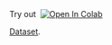 <summary>Try out &nbsp;<a href="https://colab.research.google.com/github/Yerkhatt/WeaponDetection/blob/main/predict.ipynb"><img src="https://colab.research.google.com/assets/colab-badge.svg" alt="Open In Colab"></a></summary>

[Dataset](https://www.kaggle.com/datasets/erkhatkalkabay/weapondetection). 
